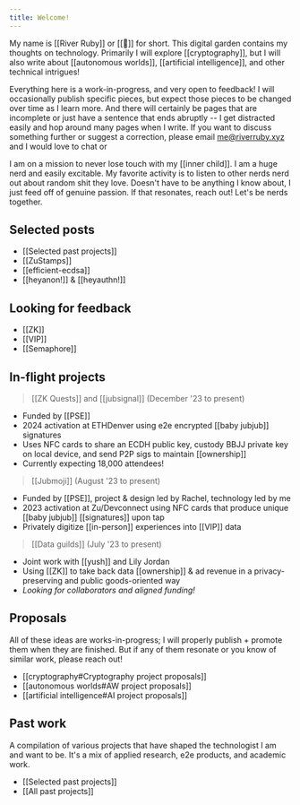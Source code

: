 ```yaml
---
title: Welcome!
---
```

My name is [[River Ruby]] or [[🔺]] for short. This digital garden contains my thoughts on technology. Primarily I will explore [[cryptography]], but I will also write about [[autonomous worlds]], [[artificial intelligence]], and other technical intrigues!

Everything here is a work-in-progress, and very open to feedback! I will occasionally publish specific pieces, but expect those pieces to be changed over time as I learn more. And there will certainly be pages that are incomplete or just have a sentence that ends abruptly -- I get distracted easily and hop around many pages when I write. If you want to discuss something further or suggest a correction, please email me@riverruby.xyz and I would love to chat or

I am on a mission to never lose touch with my [[inner child]]. I am a huge nerd and easily excitable. My favorite activity is to listen to other nerds nerd out about random shit they love. Doesn't have to be anything I know about, I just feed off of genuine passion. If that resonates, reach out! Let's be nerds together.

## Selected posts
- [[Selected past projects]]
- [[ZuStamps]]
- [[efficient-ecdsa]]
- [[heyanon!]] & [[heyauthn!]]

## Looking for feedback
- [[ZK]]
- [[VIP]]
- [[Semaphore]]

## In-flight projects

> [[ZK Quests]] and [[jubsignal]] (December '23 to present)
- Funded by [[PSE]]
- 2024 activation at ETHDenver using e2e encrypted [[baby jubjub]] signatures
- Uses NFC cards to share an ECDH public key, custody BBJJ private key on local device, and send P2P sigs to maintain [[ownership]]
- Currently expecting 18,000 attendees!

> [[Jubmoji]] (August '23 to present)
- Funded by [[PSE]], project & design led by Rachel, technology led by me
- 2023 activation at Zu/Devconnect using NFC cards that produce unique [[baby jubjub]] [[signatures]] upon tap
- Privately digitize [[in-person]] experiences into [[VIP]] data

> [[Data guilds]] (July '23 to present)
- Joint work with [[yush]] and Lily Jordan
- Using [[ZK]] to take back data [[ownership]] & ad revenue in a privacy-preserving and public goods-oriented way
- *Looking for collaborators and aligned funding!*

## Proposals

All of these ideas are works-in-progress; I will properly publish + promote them when they are finished. But if any of them resonate or you know of similar work, please reach out!

- [[cryptography#Cryptography project proposals]]
- [[autonomous worlds#AW project proposals]]
- [[artificial intelligence#AI project proposals]]

## Past work 
A compilation of various projects that have shaped the technologist I am and want to be. It's a mix of applied research, e2e products, and academic work.

 - [[Selected past projects]]
- [[All past projects]]